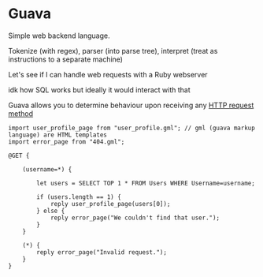 # Guava
Simple web backend language.
    
Tokenize (with regex), parser (into parse tree), interpret (treat as instructions to a separate machine)

Let's see if I can handle web requests with a Ruby webserver

idk how SQL works but ideally it would interact with that

Guava allows you to determine behaviour upon receiving any [HTTP request method](https://en.m.wikipedia.org/wiki/HTTP#Request_methods)

```
import user_profile_page from "user_profile.gml"; // gml (guava markup language) are HTML templates
import error_page from "404.gml";

@GET {

    (username=*) {

        let users = SELECT TOP 1 * FROM Users WHERE Username=username;
    
        if (users.length == 1) {
            reply user_profile_page(users[0]);
        } else {
            reply error_page("We couldn't find that user.");
        }
    }

    (*) {
        reply error_page("Invalid request.");
    }
}
```
